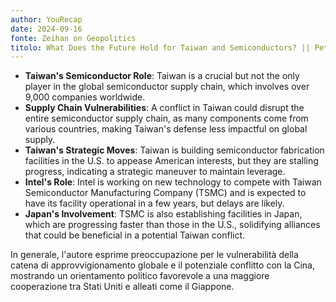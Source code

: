 ```yaml
---
author: YouRecap
date: 2024-09-16
fonte: Zeihan on Geopolitics
titolo: What Does the Future Hold for Taiwan and Semiconductors? || Peter Zeihan
---
```


- **Taiwan's Semiconductor Role**: Taiwan is a crucial but not the only player in the global semiconductor supply chain, which involves over 9,000 companies worldwide.
- **Supply Chain Vulnerabilities**: A conflict in Taiwan could disrupt the entire semiconductor supply chain, as many components come from various countries, making Taiwan's defense less impactful on global supply.
- **Taiwan's Strategic Moves**: Taiwan is building semiconductor fabrication facilities in the U.S. to appease American interests, but they are stalling progress, indicating a strategic maneuver to maintain leverage.
- **Intel's Role**: Intel is working on new technology to compete with Taiwan Semiconductor Manufacturing Company (TSMC) and is expected to have its facility operational in a few years, but delays are likely.
- **Japan's Involvement**: TSMC is also establishing facilities in Japan, which are progressing faster than those in the U.S., solidifying alliances that could be beneficial in a potential Taiwan conflict.

In generale, l'autore esprime preoccupazione per le vulnerabilità della catena di approvvigionamento globale e il potenziale conflitto con la Cina, mostrando un orientamento politico favorevole a una maggiore cooperazione tra Stati Uniti e alleati come il Giappone.
